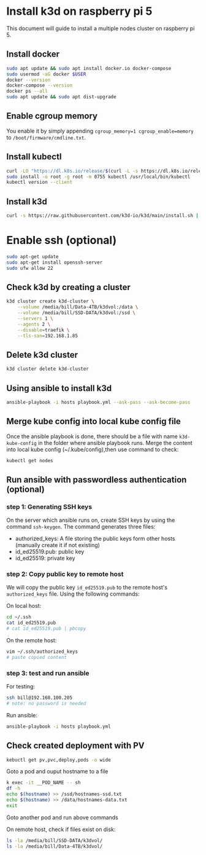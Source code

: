 # Install k3d on raspberry pi 5

This document will guide to install a multiple nodes cluster on raspberry pi 5.

## Install docker

```sh
sudo apt update && sudo apt install docker.io docker-compose
sudo usermod -aG docker $USER
docker --version
docker-compose --version
docker ps --all
sudo apt update && sudo apt dist-upgrade
```

## Enable cgroup memory
You enable it by simply appending `cgroup_memory=1 cgroup_enable=memory` to `/boot/firmware/cmdline.txt`.

## Install kubectl

```sh
curl -LO "https://dl.k8s.io/release/$(curl -L -s https://dl.k8s.io/release/stable.txt)/bin/linux/arm64/kubectl"
sudo install -o root -g root -m 0755 kubectl /usr/local/bin/kubectl
kubectl version --client
```

## Install k3d

```sh
curl -s https://raw.githubusercontent.com/k3d-io/k3d/main/install.sh | bash
```

# Enable ssh (optional)

```sh
sudo apt-get update
sudo apt-get install openssh-server
sudo ufw allow 22
```

## Check k3d by creating a cluster

```sh
k3d cluster create k3d-cluster \
    --volume /media/bill/Data-4TB/k3dvol:/data \
    --volume /media/bill/SSD-DATA/k3dvol:/ssd \
    --servers 1 \
    --agents 2 \
    --disable=traefik \
    --tls-san=192.168.1.85
```


## Delete k3d cluster

```sh
k3d cluster delete k3d-cluster
```

## Using ansible to install k3d

```sh
ansible-playbook -i hosts playbook.yml --ask-pass --ask-become-pass
```

## Merge kube config into local kube config file
Once the ansible playbook is done, there should be a file with name `k3d-kube-config` in the folder where ansible playbook runs.
Merge the content into local kube config (~/.kube/config),then use command to check:
```sh
kubectl get nodes
```

## Run ansible with passwordless authentication (optional)

### step 1: Generating SSH keys

On the server which ansible runs on, create SSH keys by using the command `ssh-keygen`. The command generates three files:

* authorized_keys: A file storing the public keys form other hosts (manually create it if not existing) 
* id_ed25519.pub: public key
* id_ed25519: private key

### step 2: Copy public key to remote host
We will copy the public key `id_ed25519.pub` to the remote host's `authorized_keys` file. Using the following commands:

On local host:
```sh
cd ~/.ssh
cat id_ed25519.pub
# cat id_ed25519.pub | pbcopy
```

On the remote host:
```sh
vim ~/.ssh/authorized_keys
# paste copied content
```

### step 3: test and run ansible

For testing:
```sh
ssh bill@192.168.100.205
# note: no password is needed
```

Run ansible:
```sh
ansible-playbook -i hosts playbook.yml
```

## Check created deployment with PV
```sh
kebuctl get pv,pvc,deploy,pods -o wide
```

Goto a pod and ouput hostname to a file
```sh
k exec -it __POD_NAME -- sh
df -h
echo $(hostname) >> /ssd/hostnames-ssd.txt
echo $(hostname) >> /data/hostnames-data.txt
exit
```
Goto another pod and run above commands

On remote host, check if files exist on disk:
```sh
ls -la /media/bill/SSD-DATA/k3dvol/
ls -la /media/bill/Data-4TB/k3dvol/
```